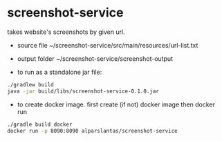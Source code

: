 # screenshot-service
takes website's screenshots by given url.

- source file
~/screenshot-service/src/main/resources/url-list.txt

- output folder 
~/screenshot-service/screenshot-output

- to run as a standalone jar file: 
```sh
./gradlew build
java -jar build/libs/screenshot-service-0.1.0.jar
```

- to create docker image. first create (if not) docker image then docker run
```sh
./gradle build docker
docker run -p 8090:8090 alparslantas/screenshot-service
```


